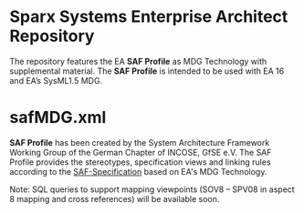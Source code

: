 # Sparx Systems Enterprise Architect Repository
The repository features the EA **SAF Profile** as MDG Technology with supplemental material. The **SAF Profile** is intended to be used with EA 16 and EA’s SysML1.5 MDG.

# safMDG.xml
**SAF Profile** has been created by the System Architecture Framework Working Group of the German Chapter of INCOSE, GfSE e.V. The SAF Profile provides the stereotypes, specification views and linking rules according to the [SAF-Specification](https://github.com/GfSE/SAF-Specification/tree/TdSE2023) based on EA's MDG Technology.

Note: SQL queries to support mapping viewpoints (SOV8 – SPV08 in aspect 8 mapping and cross references) will be available soon.
